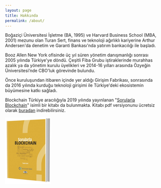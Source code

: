```yaml
---
layout: page
title: Hakkında
permalink: /about/
---
```


Boğaziçi Üniversitesi İşletme (BA, 1995) ve Harvard Business School (MBA, 2001) mezunu olan Turan Sert, finans ve teknoloji ağırlıklı kariyerine Arthur Andersen'da denetim ve Garanti Bankası'nda yatırım bankacılığı ile başladı.

Booz Allen New York ofisinde üç yıl süren yönetim danışmanlığı sonrası 2005 yılında Türkiye'ye döndü. Çeşitli Fiba Grubu iştiraklerinde murahhas azalık ya da yönetim kurulu üyelikleri ve 2014-16 yılları arasında Özyeğin Üniversitesi’nde CBO'luk görevinde bulundu.

Önce kuruluşundan itibaren içinde yer aldığı Girişim Fabrikası, sonrasında da 2016 yılında kurduğu teknoloji girişimi ile Türkiye'deki ekosistemin büyümesine katkı sağladı. 

Blockchain Türkiye aracılığıyla 2019 yılında yayınlanan "[Sorularla Blockchain](http://bit.ly/Sorularla_Blockchain)" isimli bir kitabı da bulunmakta. Kitabı pdf versiyonunu ücretsiz olarak [buradan](http://bit.ly/Sorularla_Blockchain) indirebilirsiniz.  

<a href="http://bit.ly/Sorularla_Blockchain"> <img alt="Kitabı indirmek için tıklayin" src="/assets/Sorularla_Blockchain_Turan_Sert_kapak-2.jpg" width="30%"></a>
